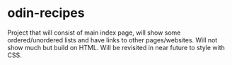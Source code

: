 # odin-recipes
Project that will consist of main index page, will show some ordered/unordered lists and have links to other pages/websites. Will not show much but build on HTML. Will be revisited in near future to style with CSS.